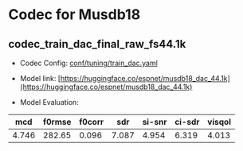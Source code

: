 # Codec for Musdb18

## codec_train_dac_final_raw_fs44.1k

- Codec Config: [conf/tuning/train_dac.yaml](conf/tuning/train_dac.yaml)
- Model link: [https://huggingface.co/espnet/musdb18_dac_44.1k](https://huggingface.co/espnet/musdb18_dac_44.1k)

- Model Evaluation:

| mcd | f0rmse | f0corr | sdr | si-snr | ci-sdr | visqol |
| ---- | ---- | ---- | ---- | ---- | ---- | ---- |
| 4.746 | 282.65 | 0.096 | 7.087 | 4.954 | 6.319 | 4.013 |